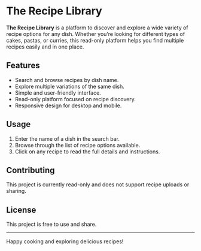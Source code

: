 # The Recipe Library

**The Recipe Library** is a platform to discover and explore a wide variety of recipe options for any dish. Whether you’re looking for different types of cakes, pastas, or curries, this read-only platform helps you find multiple recipes easily and in one place.

## Features

- Search and browse recipes by dish name.
- Explore multiple variations of the same dish.
- Simple and user-friendly interface.
- Read-only platform focused on recipe discovery.
- Responsive design for desktop and mobile.

## Usage

1. Enter the name of a dish in the search bar.
2. Browse through the list of recipe options available.
3. Click on any recipe to read the full details and instructions.


## Contributing

This project is currently read-only and does not support recipe uploads or sharing.

## License

This project is free to use and share.

---

Happy cooking and exploring delicious recipes!
